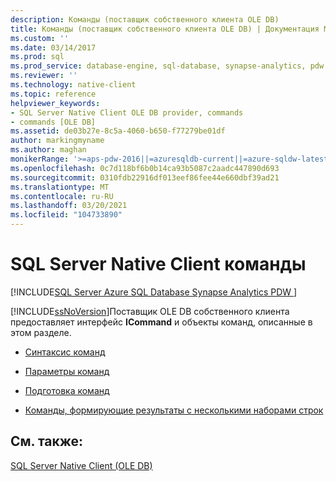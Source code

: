 ```yaml
---
description: Команды (поставщик собственного клиента OLE DB)
title: Команды (поставщик собственного клиента OLE DB) | Документация Майкрософт
ms.custom: ''
ms.date: 03/14/2017
ms.prod: sql
ms.prod_service: database-engine, sql-database, synapse-analytics, pdw
ms.reviewer: ''
ms.technology: native-client
ms.topic: reference
helpviewer_keywords:
- SQL Server Native Client OLE DB provider, commands
- commands [OLE DB]
ms.assetid: de03b27e-8c5a-4060-b650-f77279be01df
author: markingmyname
ms.author: maghan
monikerRange: '>=aps-pdw-2016||=azuresqldb-current||=azure-sqldw-latest||>=sql-server-2016||>=sql-server-linux-2017||=azuresqldb-mi-current'
ms.openlocfilehash: 0c7d118bf6b0b14ca93b5087c2aadc447890d693
ms.sourcegitcommit: 0310fdb22916df013eef86fee44e660dbf39ad21
ms.translationtype: MT
ms.contentlocale: ru-RU
ms.lasthandoff: 03/20/2021
ms.locfileid: "104733890"
---
```

# <a name="sql-server-native-client-commands"></a>SQL Server Native Client команды
[!INCLUDE[SQL Server Azure SQL Database Synapse Analytics PDW ](../../includes/applies-to-version/sql-asdb-asdbmi-asa-pdw.md)]

  [!INCLUDE[ssNoVersion](../../includes/ssnoversion-md.md)]Поставщик OLE DB собственного клиента предоставляет интерфейс **ICommand** и объекты команд, описанные в этом разделе.  
  
-   [Синтаксис команд](../../relational-databases/native-client-ole-db-commands/command-syntax.md)  
  
-   [Параметры команд](../../relational-databases/native-client-ole-db-commands/command-parameters.md)  
  
-   [Подготовка команд](../../relational-databases/native-client-ole-db-commands/preparing-commands.md)  
  
-   [Команды, формирующие результаты с несколькими наборами строк](../../relational-databases/native-client-ole-db-commands/commands-generating-multiple-rowset-results.md)  
  
## <a name="see-also"></a>См. также:  
 [SQL Server Native Client (OLE DB)](../../relational-databases/native-client/ole-db/sql-server-native-client-ole-db.md)  
  
  
